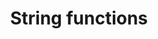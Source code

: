 ---
layout: default
title: String functions
description: Reference for string functions
parent: SQL Functions
has_children: true
has_toc: true
---